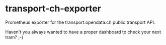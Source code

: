 # transport-ch-exporter

Prometheus exporter for the transport.opendata.ch public transport API.

Haven't you always wanted to have a proper dashboard to check your next tram? ;-)
